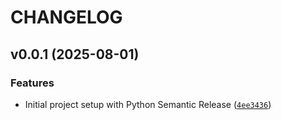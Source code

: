 # CHANGELOG


## v0.0.1 (2025-08-01)

### Features

- Initial project setup with Python Semantic Release
  ([`4ee3436`](https://github.com/mock/anthropic-course/commit/4ee3436955b699c41382c43209fa84979f042827))
